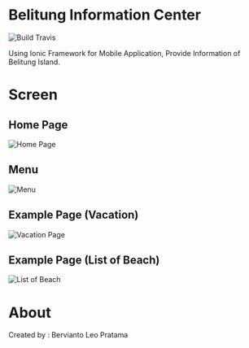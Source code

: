 # Belitung Information Center

![Build Travis](https://travis-ci.org/berviantoleo/belitung-information-center.svg?branch=master)

Using Ionic Framework for Mobile Application, Provide Information of Belitung Island.

# Screen

## Home Page

![Home Page](screenshot/home.png)

## Menu

![Menu](screenshot/home2.png)

## Example Page (Vacation)

![Vacation Page](screenshot/vacation.png)

## Example Page (List of Beach)

![List of Beach](screenshot/beach.png)

# About

Created by : Bervianto Leo Pratama
